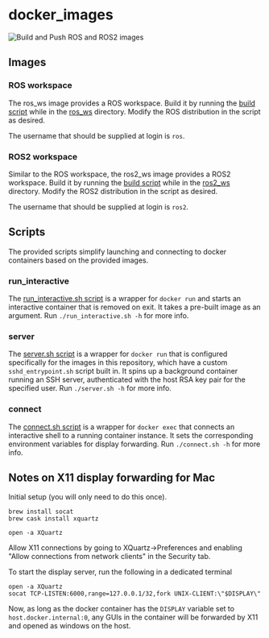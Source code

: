 # docker_images

![Build and Push ROS and ROS2 images](https://github.com/aica-technology/docker-images/actions/workflows/build-push.yml/badge.svg)

## Images

### ROS workspace

The ros_ws image provides a ROS workspace.
Build it by running the [build script](ros_ws/build.sh) while
in the [ros_ws](ros_ws) directory. Modify the ROS distribution in
the script as desired.

The username that should be supplied at login is `ros`.

### ROS2 workspace

Similar to the ROS workspace, the ros2_ws image provides a ROS2 workspace.
Build it by running the [build script](ros2_ws/build.sh) while
in the [ros2_ws](ros2_ws) directory. Modify the ROS2 distribution
in the script as desired.

The username that should be supplied at login is `ros2`.

## Scripts

The provided scripts simplify launching and connecting to docker containers based
on the provided images.

### run_interactive

The [run_interactive.sh script](scripts/run_interactive.sh) is a wrapper for `docker run`
and starts an interactive container that is removed on exit. It takes a pre-built image
as an argument. Run `./run_interactive.sh -h` for more info.

### server

The [server.sh script](scripts/server.sh) is a wrapper for `docker run` that is
configured specifically for the images in this repository, which have
a custom `sshd_entrypoint.sh` script built in. It spins up a background container
running an SSH server, authenticated with the host RSA key pair for the specified user.
Run `./server.sh -h` for more info.

### connect

The [connect.sh script](scripts/connect.sh) is a wrapper for `docker exec` that
connects an interactive shell to a running container instance. It sets
the corresponding environment variables for display forwarding.
Run `./connect.sh -h` for more info.


## Notes on X11 display forwarding for Mac

Initial setup (you will only need to do this once).
```shell script
brew install socat
brew cask install xquartz

open -a XQuartz
```
Allow X11 connections by going to XQuartz->Preferences and enabling
"Allow connections from network clients" in the Security tab.

To start the display server, run the following in a dedicated terminal
```shell script
open -a XQuartz
socat TCP-LISTEN:6000,range=127.0.0.1/32,fork UNIX-CLIENT:\"$DISPLAY\"
```
Now, as long as the docker container has the `DISPLAY` variable set
to `host.docker.internal:0`, any GUIs in the container will be forwarded
by X11 and opened as windows on the host.
